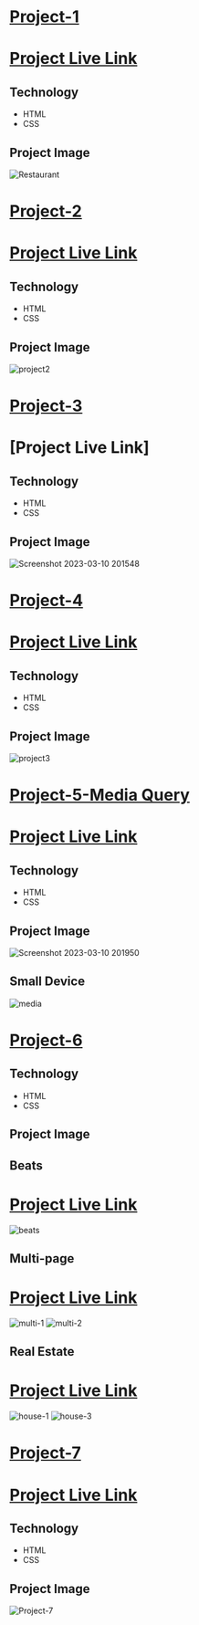 # [Project-1](https://github.com/Veersen2001/Web-Projects/tree/master/Project-1)
# [Project Live Link](https://relaxed-faloodeh-5dc5f2.netlify.app)
## Technology
- HTML
- CSS
## Project Image
![Restaurant](https://user-images.githubusercontent.com/113298266/224339709-9ee1c888-77bd-4c99-92b0-2d3dc6dc77fa.png)


# [Project-2](https://github.com/Veersen2001/Web-Projects/tree/master/Project-2)
# [Project Live Link]()
## Technology
- HTML
- CSS
## Project Image
![project2](https://user-images.githubusercontent.com/113298266/224341965-627adad9-53ff-4ba1-b5ea-004a18490133.png)


# [Project-3](https://github.com/Veersen2001/Web-Projects/tree/master/Project-3)
# [Project Live Link]
## Technology
- HTML
- CSS
## Project Image
![Screenshot 2023-03-10 201548](https://user-images.githubusercontent.com/113298266/224345644-68d28482-f871-4d47-9ea6-8c51d1b0f6f5.png)



# [Project-4](https://github.com/Veersen2001/Web-Projects/tree/master/Project-4)
# [Project Live Link](https://pw-project-4-feb.netlify.app)
## Technology
- HTML
- CSS
## Project Image
![project3](https://user-images.githubusercontent.com/113298266/224343244-1e73d276-ec7d-458e-a608-e63d891c46e8.png)


# [Project-5-Media Query](https://github.com/Veersen2001/Web-Projects/tree/master/Project-5)
# [Project Live Link]()
## Technology
- HTML
- CSS
## Project Image
![Screenshot 2023-03-10 201950](https://user-images.githubusercontent.com/113298266/224347187-253f6079-1531-433b-9757-52c124524fff.png)
## Small Device
![media](https://user-images.githubusercontent.com/113298266/224350463-c4f98d6e-5f6a-4954-9bd9-397a623a96d7.png)


# [Project-6](https://github.com/Veersen2001/Web-Projects/tree/master/Project-6)
## Technology
- HTML
- CSS
## Project Image
## Beats
# [Project Live Link]()
![beats](https://user-images.githubusercontent.com/113298266/224351105-666b2162-f29a-4f34-b982-5c96032426d1.png)

## Multi-page
# [Project Live Link]()
![multi-1](https://user-images.githubusercontent.com/113298266/224351407-31bd8885-e4fe-4c16-940a-fcb64e02e309.png)
![multi-2](https://user-images.githubusercontent.com/113298266/224351693-d0b50c9b-5a6c-4a0d-a9c8-3ae2290929e3.png)

## Real Estate
# [Project Live Link]()

![house-1](https://user-images.githubusercontent.com/113298266/224352021-573feaba-e3ed-4945-a220-0ac3099a553b.png)
![house-3](https://user-images.githubusercontent.com/113298266/224352095-d06125ab-eac3-46e2-bcae-3c25a89d88cb.png)


# [Project-7](https://github.com/Veersen2001/Web-Projects/tree/master/Project-7)
# [Project Live Link]()
## Technology
- HTML
- CSS
## Project Image
![Project-7](https://user-images.githubusercontent.com/113298266/224353717-77fd41fd-5662-4a71-bd52-346549010b35.png)





